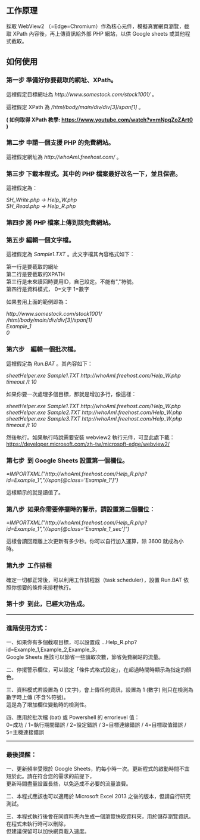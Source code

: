 ## 工作原理

採取 WebView2 （=Edge=Chromium）作為核心元件，模擬真實網頁瀏覽，截取 XPath 內容後，再上傳資訊給外部 PHP 網站，以供 Google sheets 或其他程式截取。

## 如何使用

### 第一步 準備好你要截取的網址、XPath。

這裡假定目標網址為 _ht<span>tp://www<span>.somestock<span>.com/stock1001/_ 。

這裡假定 XPath 為 _/html/body/main/div/div\[3\]/span\[1\]_ 。

**( 如何取得 XPath 教學: https://www.youtube.com/watch?v=mNpqZoZArt0 )**

### 第二步 申請一個支援 PHP 的免費網站。

這裡假定網址為 _ht<span>tp://whoAmI<span>.freehost<span>.com/_ 。

### 第三步 下載本程式。其中的 PHP 檔案最好改名一下，並且保密。

這裡假定為：

_SH\_Write.php -> Help\_W.php_  
_SH\_Read.php -> Help\_R.php_

### 第四步 將 PHP 檔案上傳到該免費網站。

### 第五步 編輯一個文字檔。

這裡假定為 _Sample1.TXT_ 。此文字檔其內容格式如下：

第一行是要截取的網址  
第二行是要截取的XPATH  
第三行是未來讀回時要用ID，自己設定。不能有","符號。  
第四行是資料模式， 0=文字 1=數字

如果套用上面的範例即為：

_ht<span>tp://www<span>.somestock<span>.com/stock1001/_  
_/html/body/main/div/div\[3\]/span\[1\]_  
_Example\_1_  
_0_

### 第六步　編輯一個批次檔。

這裡假定為 _Run.BAT_ 。其內容如下：

_sheetHelper.exe Sample1.TXT ht<span>tp://whoAmI.freehost.com/Help_W.php_  
_timeout /t 10_

如果你要一次處理多個目標，那就是增加多行，像這樣：

_sheetHelper.exe Sample1.TXT ht<span>tp://whoAmI<span>.freehost<span>.com/Help_W.php_  
_sheetHelper.exe Sample2.TXT ht<span>tp://whoAmI<span>.freehost<span>.com/Help_W.php_  
_sheetHelper.exe Sample3.TXT ht<span>tp://whoAmI<span>.freehost<span>.com/Help_W.php_  
_timeout /t 10_

然後執行。如果執行時說需要安裝 webview2 執行元件，可至此處下載：  
https://developer.microsoft.com/zh-tw/microsoft-edge/webview2/

### 第七步  到 Google Sheets 設置第一個欄位。

_\=IMPORTXML("ht<span>tp://whoAmI<span>.freehost<span>.com/Help_R.php?id=Example_1","//span[@class='Example_1']")_

這樣顯示的就是讀值了。

### 第八步  如果你需要停擺時的警示，請設置第二個欄位：

_\=IMPORTXML("ht<span>tp://whoAmI<span>.freehost<span>.com/Help_R.php?id=Example_1","//span[@class='Example_1_sec']")_

這樣會讀回距離上次更新有多少秒。你可以自行加入運算，除 3600 就成為小時。

### 第九步  工作排程

確定一切都正常後，可以利用工作排程器（task scheduler），設置 Run.BAT 依照你想要的條件來排程執行。

### 第十步  到此，已經大功告成。

---

### 進階使用方式：

一、如果你有多個截取目標，可以設置成 ...Help\_R.php?id=Example\_1,Example\_2,Example\_3，  
Google Sheets 應該可以節省一些讀取次數，節省免費網站的流量。

二、停擺警示欄位，可以設定「條件式格式設定」，在超過時間時顯示為指定的顏色。

三、資料模式若設置為 0 (文字)，會上傳任何資訊，設置為 1 (數字) 則只在檢測為數字時上傳 (不含%符號)。  
這是為了增加欄位變動時的檢測性。  

四、應用於批次檔 (bat) 或 Powershell 的 errorlevel 值：  
0=成功 / 1=執行期間錯誤 / 2=設定錯誤 / 3=目標連線錯誤 / 4=目標取值錯誤 / 5=主機連接錯誤

---

### 最後提醒：

一、更新頻率受限於 Google Sheets，約每小時一次。更新程式的啟動時間不宜短於此。請在符合您的需求的前提下，  
更新時間盡量設置長些，以免造成不必要的流量浪費。

二、本程式應該也可以適用於 Microsoft Excel 2013 之後的版本，但請自行研究測試。

三、本程式執行後會在同資料夾內生成一個瀏覽快取資料夾，用於儲存瀏覽資訊。在程式未執行時可以刪除，  
但建議保留可以加快網頁載入速度。
